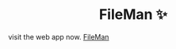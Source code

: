 <h1 align="center">FileMan ✨</h1>

visit the web app now. <a href="https://imsreyas.github.io/fileOrganizer/">FileMan</a>
